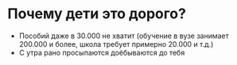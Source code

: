 # Почему дети это дорого?
- Пособий даже в 30.000 не хватит (обучение в вузе занимает 200.000 и более, школа требует примерно 20.000 и т.д.) 
- С утра рано просыпаются доёбываются до тебя
